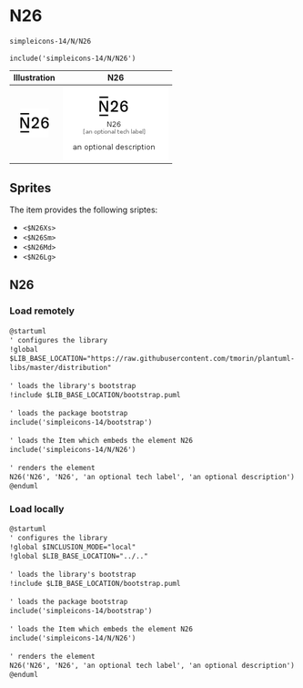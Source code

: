 # N26


```text
simpleicons-14/N/N26
```

```text
include('simpleicons-14/N/N26')
```



| Illustration | N26 |
| :---: | :---: |
| ![illustration for Illustration](../../simpleicons-14/N/N26.png) | ![illustration for N26](../../simpleicons-14/N/N26.Local.png) |



## Sprites
The item provides the following sriptes:

- `<$N26Xs>`
- `<$N26Sm>`
- `<$N26Md>`
- `<$N26Lg>`





## N26

### Load remotely
```plantuml
@startuml
' configures the library
!global $LIB_BASE_LOCATION="https://raw.githubusercontent.com/tmorin/plantuml-libs/master/distribution"

' loads the library's bootstrap
!include $LIB_BASE_LOCATION/bootstrap.puml

' loads the package bootstrap
include('simpleicons-14/bootstrap')

' loads the Item which embeds the element N26
include('simpleicons-14/N/N26')

' renders the element
N26('N26', 'N26', 'an optional tech label', 'an optional description')
@enduml
```

### Load locally
```plantuml
@startuml
' configures the library
!global $INCLUSION_MODE="local"
!global $LIB_BASE_LOCATION="../.."

' loads the library's bootstrap
!include $LIB_BASE_LOCATION/bootstrap.puml

' loads the package bootstrap
include('simpleicons-14/bootstrap')

' loads the Item which embeds the element N26
include('simpleicons-14/N/N26')

' renders the element
N26('N26', 'N26', 'an optional tech label', 'an optional description')
@enduml
```

